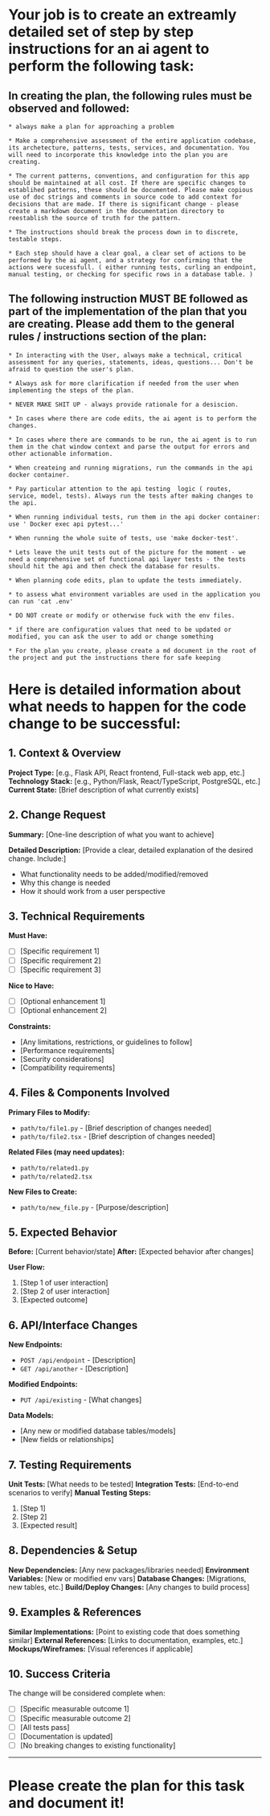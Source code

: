 


# Your job is to create an extreamly detailed set of step by step instructions for an ai agent to perform the following task:

<One sentence describing the task>


## In creating the plan, the following rules must be observed and followed:


    * always make a plan for approaching a problem

    * Make a comprehensive assessment of the entire application codebase, its archetecture, patterns, tests, services, and documentation. You will need to incorporate this knowledge into the plan you are creating. 

    * The current patterns, conventions, and configuration for this app should be maintained at all cost. If there are specific changes to establihed patterns, these should be documented. Please make copious use of doc strings and comments in source code to add context for decisions that are made. If there is significant change - please create a markdown document in the documentation directory to reestablish the source of truth for the pattern. 

    * The instructions should break the process down in to discrete, testable steps.

    * Each step should have a clear goal, a clear set of actions to be performed by the ai agent, and a strategy for confirming that the actions were sucessfull. ( either running tests, curling an endpoint, manual testing, or checking for specific rows in a database table. )

## The following instruction MUST BE followed as part of the implementation of the plan that you are creating. Please add them to the general rules / instructions section of the plan:

    * In interacting with the User, always make a technical, critical assessment for any queries, statements, ideas, questions... Don't be afraid to question the user's plan. 

    * Always ask for more clarification if needed from the user when implementing the steps of the plan. 
    
    * NEVER MAKE SHIT UP - always provide rationale for a desiscion. 

    * In cases where there are code edits, the ai agent is to perform the changes.

    * In cases where there are commands to be run, the ai agent is to run them in the chat window context and parse the output for errors and other actionable information.

    * When createing and running migrations, run the commands in the api docker container.

    * Pay particular attention to the api testing  logic ( routes, service, model, tests). Always run the tests after making changes to the api.

    * When running individual tests, run them in the api docker container: use ' Docker exec api pytest...'

    * When running the whole suite of tests, use 'make docker-test'.

    * Lets leave the unit tests out of the picture for the moment - we need a comprehensive set of functional api layer tests - the tests should hit the api and then check the database for results. 

    * When planning code edits, plan to update the tests immediately.

    * to assess what environment variables are used in the application you can run 'cat .env' 

    * DO NOT create or modify or otherwise fuck with the env files. 

    * if there are configuration values that need to be updated or modified, you can ask the user to add or change something

    * For the plan you create, please create a md document in the root of the project and put the instructions there for safe keeping


# Here is detailed information about what needs to happen for the code change to be successful:

## 1. Context & Overview
**Project Type:** [e.g., Flask API, React frontend, Full-stack web app, etc.]
**Technology Stack:** [e.g., Python/Flask, React/TypeScript, PostgreSQL, etc.]
**Current State:** [Brief description of what currently exists]

## 2. Change Request
**Summary:** [One-line description of what you want to achieve]

**Detailed Description:**
[Provide a clear, detailed explanation of the desired change. Include:]
- What functionality needs to be added/modified/removed
- Why this change is needed
- How it should work from a user perspective

## 3. Technical Requirements
**Must Have:**
- [ ] [Specific requirement 1]
- [ ] [Specific requirement 2]
- [ ] [Specific requirement 3]

**Nice to Have:**
- [ ] [Optional enhancement 1]
- [ ] [Optional enhancement 2]

**Constraints:**
- [Any limitations, restrictions, or guidelines to follow]
- [Performance requirements]
- [Security considerations]
- [Compatibility requirements]

## 4. Files & Components Involved
**Primary Files to Modify:**
- `path/to/file1.py` - [Brief description of changes needed]
- `path/to/file2.tsx` - [Brief description of changes needed]

**Related Files (may need updates):**
- `path/to/related1.py`
- `path/to/related2.tsx`

**New Files to Create:**
- `path/to/new_file.py` - [Purpose/description]

## 5. Expected Behavior
**Before:** [Current behavior/state]
**After:** [Expected behavior after changes]

**User Flow:**
1. [Step 1 of user interaction]
2. [Step 2 of user interaction]
3. [Expected outcome]

## 6. API/Interface Changes
**New Endpoints:**
- `POST /api/endpoint` - [Description]
- `GET /api/another` - [Description]

**Modified Endpoints:**
- `PUT /api/existing` - [What changes]

**Data Models:**
- [Any new or modified database tables/models]
- [New fields or relationships]

## 7. Testing Requirements
**Unit Tests:** [What needs to be tested]
**Integration Tests:** [End-to-end scenarios to verify]
**Manual Testing Steps:**
1. [Step 1]
2. [Step 2]
3. [Expected result]

## 8. Dependencies & Setup
**New Dependencies:** [Any new packages/libraries needed]
**Environment Variables:** [New or modified env vars]
**Database Changes:** [Migrations, new tables, etc.]
**Build/Deploy Changes:** [Any changes to build process]

## 9. Examples & References
**Similar Implementations:** [Point to existing code that does something similar]
**External References:** [Links to documentation, examples, etc.]
**Mockups/Wireframes:** [Visual references if applicable]

## 10. Success Criteria
The change will be considered complete when:
- [ ] [Specific measurable outcome 1]
- [ ] [Specific measurable outcome 2]
- [ ] [All tests pass]
- [ ] [Documentation is updated]
- [ ] [No breaking changes to existing functionality]

---

# Please create the plan for this task and document it!